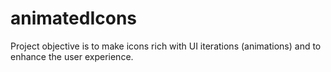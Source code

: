 # animatedIcons
Project objective is to make icons rich with UI iterations (animations) and to enhance the user experience.
